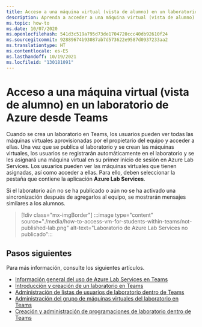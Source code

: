 ```yaml
---
title: Acceso a una máquina virtual (vista de alumno) en un laboratorio de Azure desde Teams
description: Aprenda a acceder a una máquina virtual (vista de alumno) en un laboratorio de Azure desde Teams.
ms.topic: how-to
ms.date: 10/07/2020
ms.openlocfilehash: 541d3c519a795d73de1704720ccc40db92610f24
ms.sourcegitcommit: 92889674b93087ab7d573622e9587d0937233aa2
ms.translationtype: HT
ms.contentlocale: es-ES
ms.lasthandoff: 10/19/2021
ms.locfileid: "130181091"
---
```

# <a name="access-a-vm-student-view-in-azure-lab-from-teams"></a>Acceso a una máquina virtual (vista de alumno) en un laboratorio de Azure desde Teams

Cuando se crea un laboratorio en Teams, los usuarios pueden ver todas las máquinas virtuales aprovisionadas por el propietario del equipo y acceder a ellas. Una vez que se publica el laboratorio y se crean las máquinas virtuales, los usuarios se registrarán automáticamente en el laboratorio y se les asignará una máquina virtual en su primer inicio de sesión en Azure Lab Services. Los usuarios pueden ver las máquinas virtuales que tienen asignadas, así como acceder a ellas. Para ello, deben seleccionar la pestaña que contiene la aplicación **Azure Lab Services**.

Si el laboratorio aún no se ha publicado o aún no se ha activado una sincronización después de agregarlos al equipo, se mostrarán mensajes similares a los alumnos.

> [!div class="mx-imgBorder"]
> :::image type="content" source="./media/how-to-access-vm-for-students-within-teams/not-published-lab.png" alt-text="Laboratorio de Azure Lab Services no publicado":::

## <a name="next-steps"></a>Pasos siguientes

Para más información, consulte los siguientes artículos.

- [Información general del uso de Azure Lab Services en Teams](lab-services-within-teams-overview.md)
- [Introducción y creación de un laboratorio en Teams](how-to-get-started-create-lab-within-teams.md)
- [Administración de listas de usuarios de laboratorio dentro de Teams](how-to-manage-user-lists-within-teams.md)
- [Administración del grupo de máquinas virtuales del laboratorio en Teams](how-to-manage-vm-pool-within-teams.md)
- [Creación y administración de programaciones de laboratorio dentro de Teams](how-to-create-schedules-within-teams.md)
